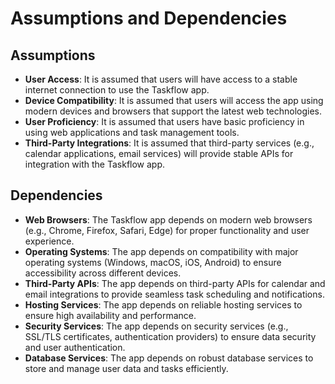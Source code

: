 # Assumptions and Dependencies

## Assumptions

- **User Access**: It is assumed that users will have access to a stable internet connection to use the Taskflow app.
- **Device Compatibility**: It is assumed that users will access the app using modern devices and browsers that support the latest web technologies.
- **User Proficiency**: It is assumed that users have basic proficiency in using web applications and task management tools.
- **Third-Party Integrations**: It is assumed that third-party services (e.g., calendar applications, email services) will provide stable APIs for integration with the Taskflow app.

## Dependencies

- **Web Browsers**: The Taskflow app depends on modern web browsers (e.g., Chrome, Firefox, Safari, Edge) for proper functionality and user experience.
- **Operating Systems**: The app depends on compatibility with major operating systems (Windows, macOS, iOS, Android) to ensure accessibility across different devices.
- **Third-Party APIs**: The app depends on third-party APIs for calendar and email integrations to provide seamless task scheduling and notifications.
- **Hosting Services**: The app depends on reliable hosting services to ensure high availability and performance.
- **Security Services**: The app depends on security services (e.g., SSL/TLS certificates, authentication providers) to ensure data security and user authentication.
- **Database Services**: The app depends on robust database services to store and manage user data and tasks efficiently.

